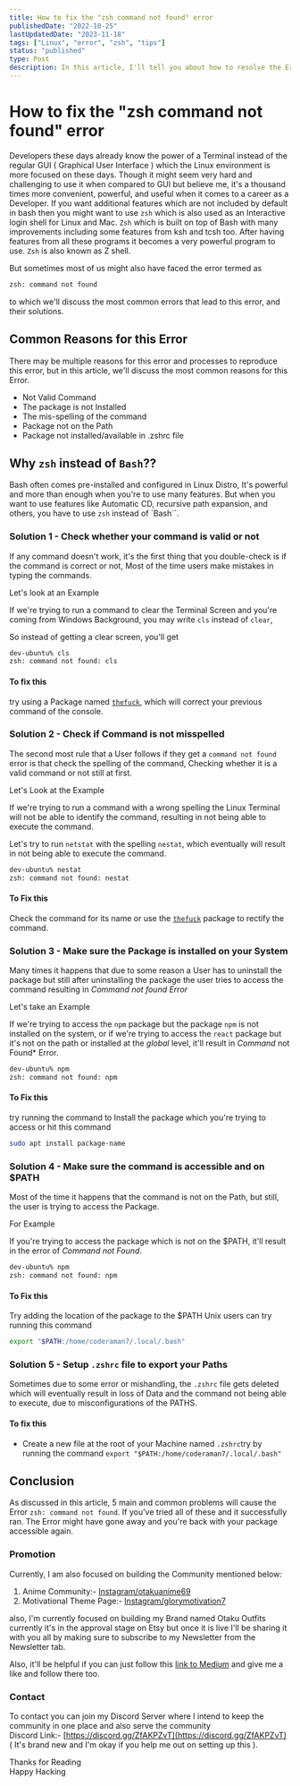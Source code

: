 ```yaml
---
title: How to fix the "zsh command not found" error
publishedDate: "2022-10-25"
lastUpdatedDate: "2023-11-18"
tags: ["Linux", "error", "zsh", "tips"]
status: "published"
type: Post
description: In this article, I'll tell you about how to resolve the Error How to fix the "zsh command not found" error.
---
```


# How to fix the "zsh command not found" error

Developers these days already know the power of a Terminal instead of the regular GUI ( Graphical User Interface ) which the Linux environment is more focused on these days. Though it might seem very hard and challenging to use it when compared to GUI but believe me, it's a thousand times more convenient, powerful, and useful when it comes to a career as a Developer. If you want additional features which are not included by default in bash then you might want to use `zsh` which is also used as an Interactive login shell for Linux and Mac. `Zsh` which is built on top of Bash with many improvements including some features from ksh and tcsh too. After having features from all these programs it becomes a very powerful program to use. `Zsh` is also known as Z shell.

But sometimes most of us might also have faced the error termed as

```bash
zsh: command not found
```

to which we'll discuss the most common errors that lead to this error, and their solutions.

## Common Reasons for this Error

There may be multiple reasons for this error and processes to reproduce this error, but in this article, we'll discuss the most common reasons for this Error.

- Not Valid Command
- The package is not Installed
- The mis-spelling of the command
- Package not on the Path
- Package not installed/available in .zshrc file

## Why `zsh` instead of `Bash`??

Bash often comes pre-installed and configured in Linux Distro, It's powerful and more than enough when you're to use many features. But when you want to use features like Automatic CD, recursive path expansion, and others, you have to use `zsh` instead of `Bash``.

### Solution 1 - Check whether your command is valid or not

If any command doesn't work, it's the first thing that you double-check is if the command is correct or not, Most of the time users make mistakes in typing the commands.

Let's look at an Example

If we're trying to run a command to clear the Terminal Screen and you're coming from Windows Background, you may write `cls` instead of `clear`,

So instead of getting a clear screen, you'll get

```bash
dev-ubuntu% cls
zsh: command not found: cls
```

#### To fix this

try using a Package named [`thefuck`](https://github.com/nvbn/thefuck), which will correct your previous command of the console.

### Solution 2 - Check if Command is not misspelled

The second most rule that a User follows if they get a `command not found` error is that check the spelling of the command, Checking whether it is a valid command or not still at first.

Let's Look at the Example

If we're trying to run a command with a wrong spelling the Linux Terminal will not be able to identify the command, resulting in not being able to execute the command.

Let's try to run `netstat` with the spelling `nestat`, which eventually will result in not being able to execute the command.

```bash
dev-ubuntu% nestat
zsh: command not found: nestat
```

#### To Fix this

Check the command for its name or use the [`thefuck`](https://github.com/nvbn/thefuck) package to rectify the command.

### Solution 3 - Make sure the Package is installed on your System

Many times it happens that due to some reason a User has to uninstall the package but still after uninstalling the package the user tries to access the command resulting in _Command not found Error_

Let's take an Example

If we're trying to access the `npm` package but the package `npm` is not installed on the system, or if we're trying to access the `react` package but it's not on the path or installed at the _global_ level, it'll result in _Command_ not Found\* Error.

```bash
dev-ubuntu% npm
zsh: command not found: npm
```

#### To Fix this

try running the command to Install the package which you're trying to access or hit this command

```bash
sudo apt install package-name
```

### Solution 4 - Make sure the command is accessible and on $PATH

Most of the time it happens that the command is not on the Path, but still, the user is trying to access the Package.

For Example

If you're trying to access the package which is not on the $PATH, it'll result in the error of _Command not Found_.

```bash
dev-ubuntu% npm
zsh: command not found: npm
```

#### To Fix this

Try adding the location of the package to the $PATH
Unix users can try running this command

```bash
export "$PATH:/home/coderaman7/.local/.bash"
```

### Solution 5 - Setup `.zshrc` file to export your Paths

Sometimes due to some error or mishandling, the `.zshrc` file gets deleted which will eventually result in loss of Data and the command not being able to execute, due to misconfigurations of the PATHS.

#### To fix this

- Create a new file at the root of your Machine named `.zshrc`try by running the command `export "$PATH:/home/coderaman7/.local/.bash"`

## Conclusion

As discussed in this article, 5 main and common problems will cause the Error `zsh: command not found`. If you've tried all of these and it successfully ran. The Error might have gone away and you're back with your package accessible again.

### Promotion

Currently, I am also focused on building the Community mentioned below:

1. Anime Community:- [Instagram/otakuanime69](https://instagram.com/otakuanime69)
2. Motivational Theme Page:- [Instagram/glorymotivation7](https://instagram.com/glorymotivation7)

also, I'm currently focused on building my Brand named Otaku Outfits currently it's in the approval stage on Etsy but once it is live I'll be sharing it with you all by making sure to subscribe to my Newsletter from the Newsletter tab.

Also, it'll be helpful if you can just follow this [link to Medium](https://justaman045.medium.com/4f8c92cfbb8f?source=friends_link&sk=cd115cbec34f873f98454a9faaf8fab7) and give me a like and follow there too.

### Contact

To contact you can join my Discord Server where I intend to keep the community in one place and also serve the community  
Discord Link:- [https://discord.gg/ZfAKPZvT](https://discord.gg/ZfAKPZvT) ( It's brand new and I'm okay if you help me out on setting up this ).

Thanks for Reading  
Happy Hacking
